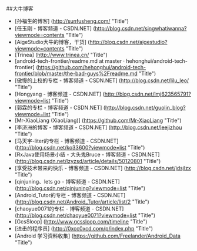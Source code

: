 
##大牛博客

* [孙福生的博客] (http://sunfusheng.com/ "Title")
* [任玉刚 - 博客频道 - CSDN.NET] (http://blog.csdn.net/singwhatiwanna?viewmode=contents "Title")
* [AigeStudio大牛的博客，干货] (http://blog.csdn.net/aigestudio?viewmode=contents "Title")
* [Trinea] (http://www.trinea.cn/ "Title")
* [android-tech-frontier/readme.md at master · hehonghui/android-tech-frontier] (https://github.com/hehonghui/android-tech-frontier/blob/master/the-bad-guys%2Freadme.md "Title")
* [傲慢的上校的专栏 - 博客频道 - CSDN.NET] (http://blog.csdn.net/lilu_leo/ "Title")
* [Hongyang - 博客频道 - CSDN.NET] (http://blog.csdn.net/lmj623565791?viewmode=list "Title")
* [郭霖的专栏 - 博客频道 - CSDN.NET] (http://blog.csdn.net/guolin_blog?viewmode=list "Title")
* [Mr-XiaoLiang (XiaoLiang)] (https://github.com/Mr-XiaoLiang "Title")
* [李济洲的博客 - 博客频道 - CSDN.NET] (http://blog.csdn.net/leejizhou "Title")
* [马天宇-liter的专栏 - 博客频道 - CSDN.NET] (http://blog.csdn.net/ko33600?viewmode=list "Title")
* [RxJava使用场景小结 - 大头鬼Bruce - 博客频道 - CSDN.NET] (http://blog.csdn.net/lzyzsd/article/details/50120801 "Title")
* [享受技术带来的快乐 - 博客频道 - CSDN.NET] (http://blog.csdn.net/jdsjlzx "Title")
* [qinjuning、lets go - 博客频道 - CSDN.NET] (http://blog.csdn.net/qinjuning?viewmode=list "Title")
* [Android_Tutor的专栏 - 博客频道 - CSDN.NET] (http://blog.csdn.net/Android_Tutor/article/list/2 "Title")
* [chaoyue0071的专栏 - 博客频道 - CSDN.NET] (http://blog.csdn.net/chaoyue0071?viewmode=list "Title")
* [GcsSloop] (http://www.gcssloop.com/timeline "Title")
* [进击的程序员] (http://0xcc0xcd.com/p/index.php "Title")
* [Android 学习资料收集] (https://github.com/Freelander/Android_Data  "Title")

